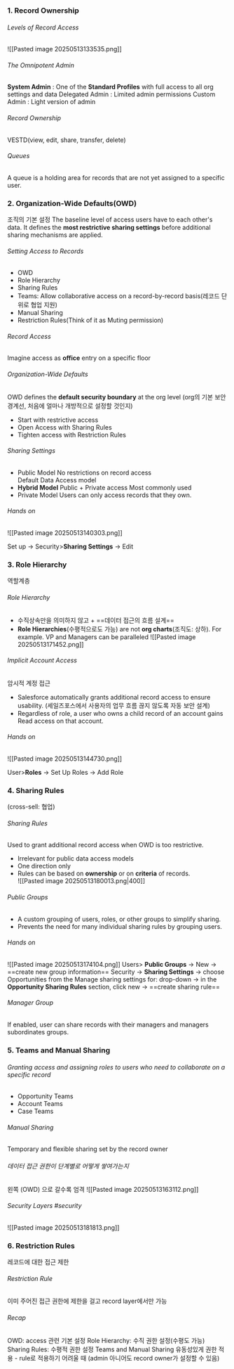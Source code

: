 ### 1. Record Ownership

###### Levels of Record Access
![[Pasted image 20250513133535.png]]

###### The Omnipotent Admin
**System Admin** : One of the **Standard Profiles** with full access to all org settings and data
Delegated Admin : Limited admin permissions
Custom Admin : Light version of admin

###### Record Ownership
VESTD(view, edit, share, transfer, delete)

###### Queues
A queue is a holding area for records that are not yet assigned to a specific user.

### 2. Organization-Wide Defaults(OWD)
조직의 기본 설정
The baseline level of access users have to each other's data.
It defines the **most restrictive sharing settings** before additional sharing mechanisms are applied.
###### Setting Access to Records
- OWD
- Role Hierarchy
- Sharing Rules
- Teams: Allow collaborative access on a record-by-record basis(레코드 단위로 협업 지원)
- Manual Sharing
- Restriction Rules(Think of it as Muting permission)

###### Record Access
Imagine access as **office** entry on a specific floor

###### Organization-Wide Defaults
OWD defines the **default security boundary**  at the org level
(org의 기본 보안 경계선, 처음에 얼마나 개방적으로 설정할 것인지)
- Start with restrictive access
- Open Access with Sharing Rules
- Tighten access with Restriction Rules

###### Sharing Settings 
- Public Model
  No restrictions on record access  
  Default Data Access model  
- **Hybrid Model**
  Public + Private access
  Most commonly used
- Private Model
  Users can only access records that they own.

###### Hands on

![[Pasted image 20250513140303.png]]

Set up -> Security>**Sharing Settings** -> Edit

### 3. Role Hierarchy
역할계층
###### Role Hierarchy
- 수직상속만을 의미하지 않고 + ==데이터 접근의 흐름 설계==
- **Role Hierarchies**(수평적으로도 가능) are not **org charts**(조직도: 상하).
  For example. 
  VP and Managers can be paralleled
  ![[Pasted image 20250513171452.png]]


###### Implicit Account Access
암시적 계정 접근

- Salesforce automatically grants additional record access to ensure usability.
  (세일즈포스에서 사용자의 업무 흐름 끊지 않도록 자동 보안 설계)  
- Regardless of role, a user who owns a child record of an account gains Read access on that account.

###### Hands on
![[Pasted image 20250513144730.png]]

User>**Roles** -> Set Up Roles -> Add Role 



### 4. Sharing Rules
(cross-sell: 협업)  
###### Sharing Rules
Used to grant additional record access when OWD is too restrictive.
- Irrelevant for public data access models
- One direction only
- Rules can be based on **ownership** or on **criteria** of records.  
  ![[Pasted image 20250513180013.png|400]]

###### Public Groups
- A custom grouping of users, roles, or other groups to simplify sharing.
- Prevents the need for many individual sharing rules by grouping users.

###### Hands on
![[Pasted image 20250513174104.png]]
Users> **Public Groups** -> New -> ==create new group information==
Security -> **Sharing Settings** -> choose Opportunities from the Manage sharing settings for: drop-down -> in the **Opportunity Sharing Rules** section, click new -> ==create sharing rule==

###### Manager Group
If enabled, user can share records with their managers and managers subordinates groups.

### 5. Teams and Manual Sharing

###### Granting access and assigning roles to users who need to collaborate on a specific record
- Opportunity Teams
- Account Teams
- Case Teams

###### Manual Sharing
Temporary and flexible sharing set by the record owner

###### 데이터 접근 권한이 단계별로 어떻게 쌓여가는지 
왼쪽 (OWD) 으로 갈수록 엄격 
![[Pasted image 20250513163112.png]]
###### Security Layers #security 
![[Pasted image 20250513181813.png]]
### 6. Restriction Rules
레코드에 대한 접근 제한
###### Restriction Rule 
이미 주어진 접근 권한에 제한을 걸고 record layer에서만 가능




###### Recap
OWD: access 관련 기본 설정
Role Hierarchy: 수직 권한 설정(수평도 가능)
Sharing Rules: 수평적 권한 설정
Teams and Manual Sharing 유동성있게 권한 적용 - rule로 적용하기 어려울 때 
(admin 아니어도 record owner가 설정할 수 있음)